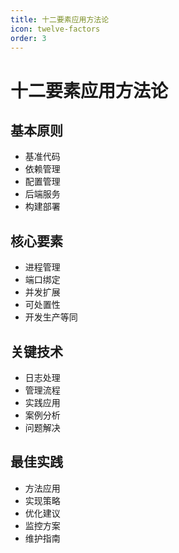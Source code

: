 ```yaml
---
title: 十二要素应用方法论
icon: twelve-factors
order: 3
---
```


# 十二要素应用方法论

## 基本原则
- 基准代码
- 依赖管理
- 配置管理
- 后端服务
- 构建部署

## 核心要素
- 进程管理
- 端口绑定
- 并发扩展
- 可处置性
- 开发生产等同

## 关键技术
- 日志处理
- 管理流程
- 实践应用
- 案例分析
- 问题解决

## 最佳实践
- 方法应用
- 实现策略
- 优化建议
- 监控方案
- 维护指南
